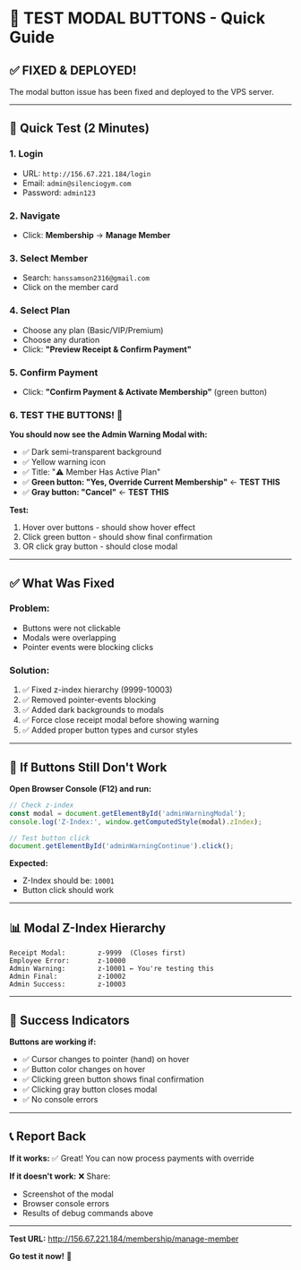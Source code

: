 # 🧪 TEST MODAL BUTTONS - Quick Guide

## ✅ **FIXED & DEPLOYED!**

The modal button issue has been fixed and deployed to the VPS server.

---

## 🎯 **Quick Test (2 Minutes)**

### **1. Login**
- URL: `http://156.67.221.184/login`
- Email: `admin@silenciogym.com`
- Password: `admin123`

### **2. Navigate**
- Click: **Membership** → **Manage Member**

### **3. Select Member**
- Search: `hanssamson2316@gmail.com`
- Click on the member card

### **4. Select Plan**
- Choose any plan (Basic/VIP/Premium)
- Choose any duration
- Click: **"Preview Receipt & Confirm Payment"**

### **5. Confirm Payment**
- Click: **"Confirm Payment & Activate Membership"** (green button)

### **6. TEST THE BUTTONS! 🎯**

**You should now see the Admin Warning Modal with:**
- ✅ Dark semi-transparent background
- ✅ Yellow warning icon
- ✅ Title: "⚠️ Member Has Active Plan"
- ✅ **Green button: "Yes, Override Current Membership"** ← **TEST THIS**
- ✅ **Gray button: "Cancel"** ← **TEST THIS**

**Test:**
1. Hover over buttons - should show hover effect
2. Click green button - should show final confirmation
3. OR click gray button - should close modal

---

## ✅ **What Was Fixed**

### **Problem:**
- Buttons were not clickable
- Modals were overlapping
- Pointer events were blocking clicks

### **Solution:**
1. ✅ Fixed z-index hierarchy (9999-10003)
2. ✅ Removed pointer-events blocking
3. ✅ Added dark backgrounds to modals
4. ✅ Force close receipt modal before showing warning
5. ✅ Added proper button types and cursor styles

---

## 🐛 **If Buttons Still Don't Work**

**Open Browser Console (F12) and run:**

```javascript
// Check z-index
const modal = document.getElementById('adminWarningModal');
console.log('Z-Index:', window.getComputedStyle(modal).zIndex);

// Test button click
document.getElementById('adminWarningContinue').click();
```

**Expected:**
- Z-Index should be: `10001`
- Button click should work

---

## 📊 **Modal Z-Index Hierarchy**

```
Receipt Modal:        z-9999  (Closes first)
Employee Error:       z-10000
Admin Warning:        z-10001 ← You're testing this
Admin Final:          z-10002
Admin Success:        z-10003
```

---

## 🎉 **Success Indicators**

**Buttons are working if:**
- ✅ Cursor changes to pointer (hand) on hover
- ✅ Button color changes on hover
- ✅ Clicking green button shows final confirmation
- ✅ Clicking gray button closes modal
- ✅ No console errors

---

## 📞 **Report Back**

**If it works:** ✅ Great! You can now process payments with override

**If it doesn't work:** ❌ Share:
- Screenshot of the modal
- Browser console errors
- Results of debug commands above

---

**Test URL:** http://156.67.221.184/membership/manage-member

**Go test it now!** 🚀

